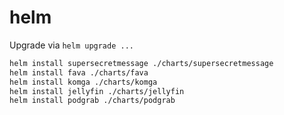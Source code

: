 # helm

Upgrade via `helm upgrade ...`

```bash
helm install supersecretmessage ./charts/supersecretmessage
helm install fava ./charts/fava
helm install komga ./charts/komga
helm install jellyfin ./charts/jellyfin
helm install podgrab ./charts/podgrab
```
